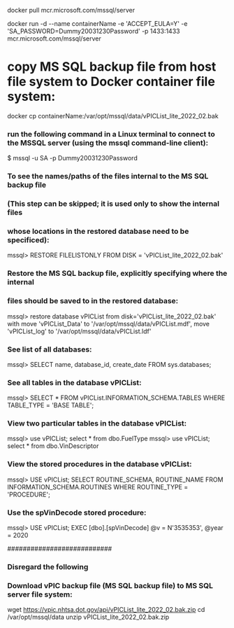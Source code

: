 
docker pull mcr.microsoft.com/mssql/server

docker run -d --name containerName -e 'ACCEPT_EULA=Y' -e 'SA_PASSWORD=Dummy20031230Password' -p 1433:1433 mcr.microsoft.com/mssql/server

# copy MS SQL backup file from host file system to Docker container file system:
docker cp <path to the file vPICList_lite_2022_02.bak in host file system> containerName:/var/opt/mssql/data/vPICList_lite_2022_02.bak

### run the following command in a Linux terminal to connect to the MSSQL server (using the mssql command-line client):
$ mssql -u SA -p Dummy20031230Password

### To see the names/paths of the files internal to the MS SQL backup file
### (This step can be skipped; it is used only to show the internal files
### whose locations in the restored database need to be specificed):
mssql> RESTORE FILELISTONLY FROM DISK = 'vPICList_lite_2022_02.bak'

### Restore the MS SQL backup file, explicitly specifying where the internal
### files should be saved to in the restored database:
mssql> restore database vPICList from disk='vPICList_lite_2022_02.bak' with move 'vPICList_Data' to '/var/opt/mssql/data/vPICList.mdf', move 'vPICList_log' to '/var/opt/mssql/data/vPICList.ldf'

### See list of all databases:
mssql> SELECT name, database_id, create_date FROM sys.databases;

### See all tables in the database vPICList:
mssql> SELECT * FROM vPICList.INFORMATION_SCHEMA.TABLES WHERE TABLE_TYPE = 'BASE TABLE';

### View two particular tables in the database vPICList:
mssql> use vPICList; select * from dbo.FuelType 
mssql> use vPICList; select * from dbo.VinDescriptor

### View the stored procedures in the database vPICList:
mssql> USE vPICList; SELECT ROUTINE_SCHEMA, ROUTINE_NAME FROM INFORMATION_SCHEMA.ROUTINES WHERE ROUTINE_TYPE = 'PROCEDURE';

### Use the spVinDecode stored procedure:
mssql> USE vPICList; EXEC [dbo].[spVinDecode] @v = N'3535353', @year = 2020

###########################
### Disregard the following
### Download vPIC backup file (MS SQL backup file) to MS SQL server file system:
wget https://vpic.nhtsa.dot.gov/api/vPICList_lite_2022_02.bak.zip
cd /var/opt/mssql/data
unzip vPICList_lite_2022_02.bak.zip

